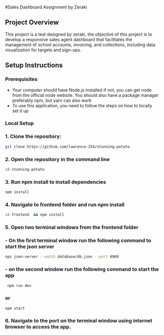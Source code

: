 #Sales Dashboard Assignment by Zeraki

## Project Overview

This project is a test designed by zeraki, the objective of this project is to
develop a responsive sales agent dashboard that facilitates the management of school accounts, invoicing, and collections, including data visualization for targets and sign-ups.

## Setup Instructions

### Prerequisites

- Your computer should have Node.js installed if not, you can get node from the official node website.
  You should also have a package manager preferably npm, but yarn can also work
- To use this application, you need to follow the steps on how to locally set it up

### Local Setup

### 1. Clone the repository:

```bash
git clone https://github.com/lawrence-254/stunning-potato
```

### 2. Open the repository in the command line

```bash
cd stunning-potato
```

### 3. Run npm install to install dependencies

```bash
npm install
```

### 4. Navigate to frontend folder and run npm install

```bash
cd frontend  && npm install
```

### 5. Open two terminal windows from the frontend folder

### - On the first terminal window run the following command to start the json server

```bash
npx json-server --watch database/db.json --port 6969
```

### - on the second window run the following command to start the app

```bash
 npm run dev
```

### or

```bash
npm start
```

### 6. Navigate to the port on the terminal window using internet browser to access the app.
